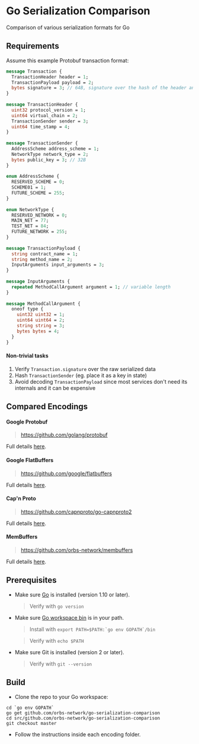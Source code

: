 # Go Serialization Comparison

Comparison of various serialization formats for Go

## Requirements

Assume this example Protobuf transaction format:

```proto
message Transaction {
  TransactionHeader header = 1; 
  TransactionPayload payload = 2;
  bytes signature = 3; // 64B, signature over the hash of the header and payload together
}
  
message TransactionHeader {
  uint32 protocol_version = 1;
  uint64 virtual_chain = 2;
  TransactionSender sender = 3;
  uint64 time_stamp = 4; 
}
  
message TransactionSender {
  AddressScheme address_scheme = 1;
  NetworkType network_type = 2;
  bytes public_key = 3; // 32B
}
  
enum AddressScheme {
  RESERVED_SCHEME = 0;
  SCHEME01 = 1;
  FUTURE_SCHEME = 255;
}
  
enum NetworkType {
  RESERVED_NETWORK = 0;
  MAIN_NET = 77;
  TEST_NET = 84;
  FUTURE_NETWORK = 255;
}
  
message TransactionPayload {
  string contract_name = 1;
  string method_name = 2;
  InputArguments input_arguments = 3;
}
  
message InputArguments {
  repeated MethodCallArgument argument = 1; // variable length
}
  
message MethodCallArgument {
  oneof type {
    uint32 uint32 = 1;
    uint64 uint64 = 2;
    string string = 3;
    bytes bytes = 4;
  }
}
```

#### Non-trivial tasks

1. Verify `Transaction.signature` over the raw serialized data
2. Hash `TransactionSender` (eg. place it as a key in state)
3. Avoid decoding `TransactionPayload` since most services don't need its internals and it can be expensive

## Compared Encodings

#### Google Protobuf

> https://github.com/golang/protobuf

Full details [here](protobuf/README.md).

#### Google FlatBuffers

> https://github.com/google/flatbuffers

Full details [here](flatbuffers/README.md).

#### Cap'n Proto

> https://github.com/capnproto/go-capnproto2

Full details [here](capnproto/README.md).

#### MemBuffers

> https://github.com/orbs-network/membuffers

Full details [here](membuffers/README.md).

## Prerequisites

* Make sure [Go](https://golang.org/doc/install) is installed (version 1.10 or later).
  
  > Verify with `go version`

* Make sure [Go workspace bin](https://stackoverflow.com/questions/42965673/cant-run-go-bin-in-terminal) is in your path.
  
  > Install with ``export PATH=$PATH:`go env GOPATH`/bin``
  
  > Verify with `echo $PATH`

* Make sure Git is installed (version 2 or later).
  
  > Verify with `git --version`

## Build

* Clone the repo to your Go workspace:
```
cd `go env GOPATH`
go get github.com/orbs-network/go-serialization-comparison
cd src/github.com/orbs-network/go-serialization-comparison
git checkout master
```

* Follow the instructions inside each encoding folder.
